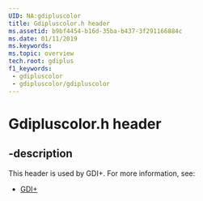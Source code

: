```yaml
---
UID: NA:gdipluscolor
title: Gdipluscolor.h header
ms.assetid: b9bf4454-b16d-35ba-b437-3f291166884c
ms.date: 01/11/2019
ms.keywords: 
ms.topic: overview
tech.root: gdiplus
f1_keywords:
 - gdipluscolor
 - gdipluscolor/gdipluscolor
---
```


# Gdipluscolor.h header


## -description

This header is used by GDI+. For more information, see:

- [GDI+](../_gdiplus/index.md)

